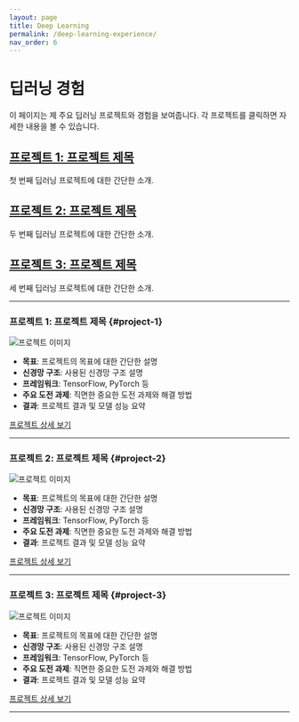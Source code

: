 ```yaml
---
layout: page
title: Deep Learning
permalink: /deep-learning-experience/
nav_order: 6
---
```


# 딥러닝 경험

이 페이지는 제 주요 딥러닝 프로젝트와 경험을 보여줍니다. 각 프로젝트를 클릭하면 자세한 내용을 볼 수 있습니다.

## [프로젝트 1: 프로젝트 제목](#project-1)
첫 번째 딥러닝 프로젝트에 대한 간단한 소개.

## [프로젝트 2: 프로젝트 제목](#project-2)
두 번째 딥러닝 프로젝트에 대한 간단한 소개.

## [프로젝트 3: 프로젝트 제목](#project-3)
세 번째 딥러닝 프로젝트에 대한 간단한 소개.

---

### 프로젝트 1: 프로젝트 제목 {#project-1}

![프로젝트 이미지](path/to/dl_image1.jpg)

- **목표**: 프로젝트의 목표에 대한 간단한 설명
- **신경망 구조**: 사용된 신경망 구조 설명
- **프레임워크**: TensorFlow, PyTorch 등
- **주요 도전 과제**: 직면한 중요한 도전 과제와 해결 방법
- **결과**: 프로젝트 결과 및 모델 성능 요약

[프로젝트 상세 보기](link-to-detailed-page-or-github-repo)

---

### 프로젝트 2: 프로젝트 제목 {#project-2}

![프로젝트 이미지](path/to/dl_image2.jpg)

- **목표**: 프로젝트의 목표에 대한 간단한 설명
- **신경망 구조**: 사용된 신경망 구조 설명
- **프레임워크**: TensorFlow, PyTorch 등
- **주요 도전 과제**: 직면한 중요한 도전 과제와 해결 방법
- **결과**: 프로젝트 결과 및 모델 성능 요약

[프로젝트 상세 보기](link-to-detailed-page-or-github-repo)

---

### 프로젝트 3: 프로젝트 제목 {#project-3}

![프로젝트 이미지](path/to/dl_image3.jpg)

- **목표**: 프로젝트의 목표에 대한 간단한 설명
- **신경망 구조**: 사용된 신경망 구조 설명
- **프레임워크**: TensorFlow, PyTorch 등
- **주요 도전 과제**: 직면한 중요한 도전 과제와 해결 방법
- **결과**: 프로젝트 결과 및 모델 성능 요약

[프로젝트 상세 보기](link-to-detailed-page-or-github-repo)

---